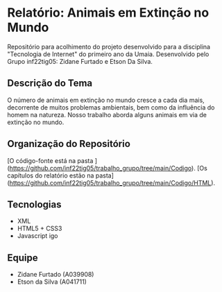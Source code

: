 # Relatório: Animais em Extinção no Mundo

Repositório para acolhimento do projeto desenvolvido para a disciplina "Tecnologia de Internet" do primeiro ano da Umaia. Desenvolvido pelo Grupo inf22tig05: Zidane Furtado e Etson Da Silva.

## Descrição do Tema

O número de animais em extinção no mundo cresce a cada dia mais, decorrente de muitos problemas ambientais, bem como da influência do homem na natureza. Nosso trabalho aborda alguns animais em via de extinção no mundo.

## Organização do Repositório

[O código-fonte está na pasta ] (https://github.com/inf22tig05/trabalho_grupo/tree/main/Codigo). 
[Os capítulos do relatório estão na pasta] (https://github.com/inf22tig05/trabalho_grupo/tree/main/Codigo/HTML).

## Tecnologias

- XML
- HTML5 + CSS3
- Javascript
igo
## Equipe

- Zidane Furtado (A039908)
- Etson da Silva (A041711)